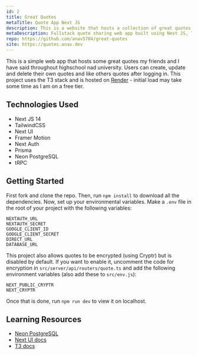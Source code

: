 ```yaml
---
id: 2
title: Great Quotes
metaTitle: Quote App Next JS
description: This is a website that hosts a collection of great quotes said by my great friends throughout highschool and university. They talk too much and I needed to preserve their words.
metaDescription: Fullstack quote sharing web app built using Next JS, TailwindCSS, Prisma & Drizzle and Postgres (Neon) with the frontend and backend hosted on Vercel.
repo: https://github.com/anav5704/great-quotes
site: https://quotes.anav.dev
---
```


This is a simple web app that hosts some great quotes my friends and I have said throughout highschool nad university. Users can create, update and delete their own quotes and like others quotes after logging in. This project uses the T3 stack and is hosted on [Render](https://render.com) - initial load may take some time as I am on a free tier.

## Technologies Used

- Next JS 14
- TailwindCSS
- Next UI
- Framer Motion
- Next Auth
- Prisma
- Neon PostgreSQL
- tRPC

## Getting Started

First fork and clone the repo. Then, run `npm install` to download all the dependencies. Now, set up your environmental variables. Make a `.env` file in the root of your project with the following variables:

```
NEXTAUTH_URL
NEXTAUTH_SECRET
GOOGLE_CLIENT_ID
GOOGLE_CLIENT_SECRET
DIRECT_URL
DATABASE_URL
```

This project also allows quotes to be encrypted (using Cryptr) but is disabled by default. If you want to enable it, uncomment the code for encryption in `src/server/api/routers/quote.ts` and add the following environment variables (also add these to `src/env.js`):

```
NEXT_PUBLIC_CRYPTR
NEXT_CRYPTR
```

Once that is done, run `npm run dev` to view it on localhost.

## Learning Resources

- [Neon PostgreSQL](https://neon.tech/)
- [Next UI docs](https://www.youtube.com/watch?v=Kz0srrlecRQ&t=719s)
- [T3 docs](https://t3.gg/)
